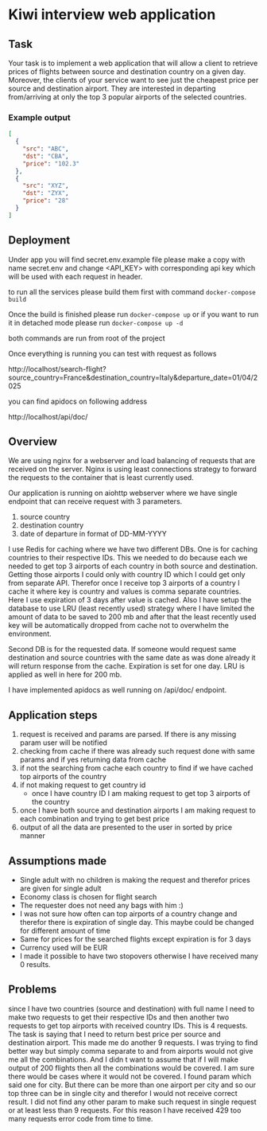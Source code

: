 # Kiwi interview web application

## Task

Your task is to implement a web application that will allow a client to retrieve prices of flights
between source and destination country on a given day. Moreover, the clients of your service
want to see just the cheapest price per source and destination airport. They are interested in
departing from/arriving at only the top 3 popular airports of the selected countries.

### Example output
```json
[
  {
    "src": "ABC",
    "dst": "CBA",
    "price": "102.3"
  },
  {
    "src": "XYZ",
    "dst": "ZYX",
    "price": "28"
  }
]
```

## Deployment
Under app you will find secret.env.example file please make a copy with name secret.env and change
<API_KEY> with corresponding api key which will be used with each request in header. 

to run all the services please build them first with command `docker-compose build`

Once the build is finished please run `docker-compose up` or if you want to run it in 
detached mode please run `docker-compose up -d`

both commands are run from root of the project

Once everything is running you can test with request as follows

http://localhost/search-flight?source_country=France&destination_country=Italy&departure_date=01/04/2025

you can find apidocs on following address

http://localhost/api/doc/

## Overview
We are using nginx for a webserver and load balancing of requests that are received on
the server. Nginx is using least connections strategy to forward the requests to the container
that is least currently used.

Our application is running on aiohttp webserver where we have single endpoint that can receive
request with 3 parameters.

1. source country
2. destination country
3. date of departure in format of DD-MM-YYYY

I use Redis for caching where we have two different DBs. One is for caching countries to their
respective IDs. This we needed to do because each we needed to get top 3 airports of each country
in both source and destination. Getting those airports I could only with country ID which I could 
get only from separate API. Therefor once I receive top 3 airports of a country I cache it where 
key is country and values is comma separate countries. Here I use expiration of 3 days after value
is cached. Also I have setup the database to use LRU (least recently used) strategy where I have
limited the amount of data to be saved to 200 mb and after that the least recently used key will be
automatically dropped from cache not to overwhelm the environment.

Second DB is for the requested data. If someone would request same destination and source countries
with the same date as was done already it will return response from the cache. Expiration is set for
one day. LRU is applied as well in here for 200 mb.

I have implemented apidocs as well running on /api/doc/ endpoint.


## Application steps
1. request is received and params are parsed. If there is any missing param user will be notified
2. checking from cache if there was already such request done with same params and if yes returning data from cache
3. if not the searching from cache each country to find if we have cached top airports of the country
4. if not making request to get country id
   - once I have country ID I am making request to get top 3 airports of the country
5. once I have both source and destination airports I am making request to each combination and trying to get best price
6. output of all the data are presented to the user in sorted by price manner

## Assumptions made
- Single adult with no children is making the request and therefor prices are given for single adult
- Economy class is chosen for flight search
- The requester does not need any bags with him :)
- I was not sure how often can top airports of a country change and therefor there is expiration of single day. This maybe could be changed for different amount of time
- Same for prices for the searched flights except expiration is for 3 days
- Currency used will be EUR
- I made it possible to have two stopovers otherwise I have received many 0 results.


## Problems
since I have two countries (source and destination) with full name I need to make two requests to get their respective IDs
and then another two requests to get top airports with received country IDs. This is 4 requests. The task is saying
that I need to return best price per source and destination airport. This made me do another 9 requests. I was trying to find
better way but simply comma separate to and from airports would not give me all the combinations. And I didn t want to assume
that if I will make output of 200 flights then all the combinations would be covered. I am sure there would be cases where it would
not be covered. I found param which said one for city. But there can be more than one airport per city and so our
top three can be in single city and therefor I would not receive correct result. I did not find any other param to make such request
in single request or at least less than 9 requests. For this reason I have received 429 too many requests error code from time to time.